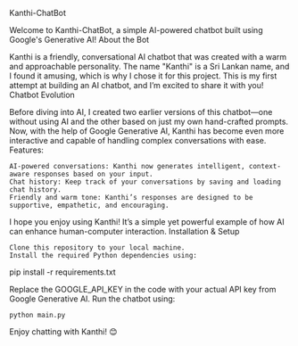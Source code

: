 Kanthi-ChatBot

Welcome to Kanthi-ChatBot, a simple AI-powered chatbot built using Google's Generative AI!
About the Bot

Kanthi is a friendly, conversational AI chatbot that was created with a warm and approachable personality. The name "Kanthi" is a Sri Lankan name, and I found it amusing, which is why I chose it for this project. This is my first attempt at building an AI chatbot, and I’m excited to share it with you!
Chatbot Evolution

Before diving into AI, I created two earlier versions of this chatbot—one without using AI and the other based on just my own hand-crafted prompts. Now, with the help of Google Generative AI, Kanthi has become even more interactive and capable of handling complex conversations with ease.
Features:

    AI-powered conversations: Kanthi now generates intelligent, context-aware responses based on your input.
    Chat history: Keep track of your conversations by saving and loading chat history.
    Friendly and warm tone: Kanthi’s responses are designed to be supportive, empathetic, and encouraging.

I hope you enjoy using Kanthi! It’s a simple yet powerful example of how AI can enhance human-computer interaction.
Installation & Setup

    Clone this repository to your local machine.
    Install the required Python dependencies using:

pip install -r requirements.txt

Replace the GOOGLE_API_KEY in the code with your actual API key from Google Generative AI.
Run the chatbot using:

    python main.py

Enjoy chatting with Kanthi! 😊
